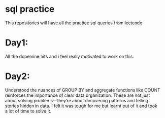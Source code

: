 # sql practice
This repositories will have all the practice sql queries from leetcode

# Day1:
All the dopemine hits and i feel really motivated to work on this.

# Day2:
Understood the nuances of GROUP BY and aggregate functions like COUNT reinforces the importance of clear data organization. 
These  are not just about solving problems—they’re about uncovering patterns and telling stories hidden in data. I felt it was tough for me but learnt out of it and took a lot of time to solve it.
